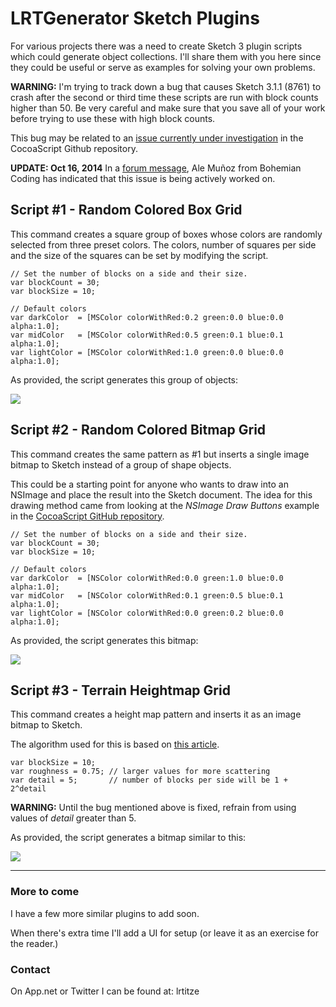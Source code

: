 # LRTGenerator Sketch Plugins

For various projects there was a need to create Sketch 3 plugin scripts which could generate object collections. I'll share them with you here since they could be useful or serve as examples for solving your own problems.

**WARNING:** I'm trying to track down a bug that causes Sketch 3.1.1 (8761) to crash after the second or third time these scripts are run with block counts higher than 50. Be very careful and make sure that you save all of your work before trying to use these with high block counts.

This bug may be related to an [issue currently under investigation](https://github.com/ccgus/CocoaScript/issues/8) in the CocoaScript Github repository.

**UPDATE: Oct 16, 2014** In a [forum message](http://mail.sketchplugins.com/pipermail/dev_sketchplugins.com/2014-October/000772.html), Ale Muñoz from Bohemian Coding has indicated that this issue is being actively worked on. 

## Script #1 - Random Colored Box Grid

This command creates a square group of boxes whose colors are randomly selected from three preset colors. The colors, number of squares per side and the size of the squares can be set by modifying the script.

```
// Set the number of blocks on a side and their size.
var blockCount = 30;
var blockSize = 10;

// Default colors
var darkColor  = [MSColor colorWithRed:0.2 green:0.0 blue:0.0 alpha:1.0];
var midColor   = [MSColor colorWithRed:0.5 green:0.1 blue:0.1 alpha:1.0];
var lightColor = [MSColor colorWithRed:1.0 green:0.0 blue:0.0 alpha:1.0];
```

As provided, the script generates this group of objects:

![](http://lrtitze.github.io/Sketch-Plugins-LRTGenerators/images/script-noise-box.png)


## Script #2 - Random Colored Bitmap Grid

This command creates the same pattern as #1 but inserts a single image bitmap to Sketch instead of a group of shape objects.

This could be a starting point for anyone who wants to draw into an NSImage and place the result into the Sketch document. The idea for this drawing method came from looking at the *NSImage Draw Buttons* example in the [CocoaScript GitHub repository](https://github.com/ccgus/CocoaScript).

```
// Set the number of blocks on a side and their size.
var blockCount = 30;
var blockSize = 10;

// Default colors
var darkColor  = [NSColor colorWithRed:0.0 green:1.0 blue:0.0 alpha:1.0];
var midColor   = [NSColor colorWithRed:0.1 green:0.5 blue:0.1 alpha:1.0];
var lightColor = [NSColor colorWithRed:0.0 green:0.2 blue:0.0 alpha:1.0];
```

As provided, the script generates this bitmap:

![](http://lrtitze.github.io/Sketch-Plugins-LRTGenerators/images/script-noise-bit.png)


## Script #3 - Terrain Heightmap Grid

This command creates a height map pattern and inserts it as an image bitmap to Sketch.

The algorithm used for this is based on [this article](http://www.playfuljs.com/realistic-terrain-in-130-lines/).

```
var blockSize = 10;
var roughness = 0.75; // larger values for more scattering
var detail = 5;       // number of blocks per side will be 1 + 2^detail
```

**WARNING:** Until the bug mentioned above is fixed, refrain from using values of *detail* greater than 5.

As provided, the script generates a bitmap similar to this:

![](http://lrtitze.github.io/Sketch-Plugins-LRTGenerators/images/script-terrain.png)

---

### More to come

I have a few more similar plugins to add soon.

When there's extra time I'll add a UI for setup (or leave it as an exercise for the reader.)

### Contact
On App.net or Twitter I can be found at: lrtitze

